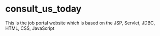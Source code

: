 # consult_us_today
This is the job portal website which is based on the JSP, Servlet, JDBC, HTML, CSS, JavaScript 
